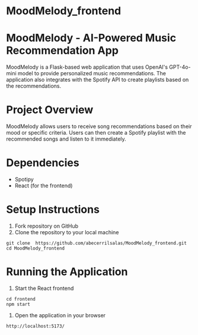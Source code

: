 # MoodMelody_frontend

# MoodMelody - AI-Powered Music Recommendation App
MoodMelody is a Flask-based web application that uses OpenAI's GPT-4o-mini model to provide personalized music recommendations. The application also integrates with the Spotify API to create playlists based on the recommendations.

# Project Overview
MoodMelody allows users to receive song recommendations based on their mood or specific criteria. Users can then create a Spotify playlist with the recommended songs and listen to it immediately.

# Dependencies
- Spotipy
- React (for the frontend)

# Setup Instructions
1. Fork repository on GitHub
2. Clone the repository to your local machine

```
git clone  https://github.com/abecerrilsalas/MoodMelody_frontend.git
cd MoodMelody_frontend
``` 


# Running the Application

1. Start the React frontend
```
cd frontend
npm start
```

1. Open the application in your browser
```
http://localhost:5173/
```
